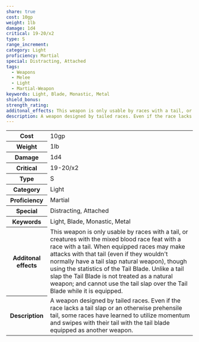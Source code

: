 ```yaml
---
share: true
cost: 10gp
weight: 1lb
damage: 1d4
critical: 19-20/x2
type: S
range_increment: 
category: Light
proficiency: Martial
special: Distracting, Attached
tags:
  - Weapons
  - Melee
  - Light
  - Martial-Weapon
keywords: Light, Blade, Monastic, Metal
shield_bonus: 
strength_rating: 
additonal_effects: This weapon is only usable by races with a tail, or creatures with the mixed blood race feat with a race with a tail. When equipped races may make attacks with that tail (even if they wouldn't normally have a tail slap natural weapon), though using the statistics of the Tail Blade. Unlike a tail slap the Tail Blade is not treated as a natural weapon; and cannot use the tail slap over the Tail Blade while it is equipped.
description: A weapon designed by tailed races. Even if the race lacks a tail slap or an otherwise prehensile tail, some races have learned to utilize momentum and swipes with their tail with the tail blade equipped as another weapon.
---
```

<p><span dir="ltr" style="overflow-x: auto;"><table><tbody><tr><th dir="ltr">Cost</th><td dir="ltr">10gp</td></tr><tr><th dir="ltr">Weight</th><td dir="ltr">1lb</td></tr><tr><th dir="ltr">Damage</th><td dir="ltr">1d4</td></tr><tr><th dir="ltr">Critical</th><td dir="ltr">19-20/x2</td></tr><tr><th dir="ltr">Type</th><td dir="ltr">S</td></tr><tr><th dir="ltr">Category</th><td dir="ltr">Light</td></tr><tr><th dir="ltr">Proficiency</th><td dir="ltr">Martial</td></tr><tr><th dir="ltr">Special</th><td dir="ltr">Distracting, Attached</td></tr><tr><th dir="ltr">Keywords</th><td dir="ltr">Light, Blade, Monastic, Metal</td></tr><tr><th dir="ltr">Additonal effects</th><td dir="ltr">This weapon is only usable by races with a tail, or creatures with the mixed blood race feat with a race with a tail. When equipped races may make attacks with that tail (even if they wouldn't normally have a tail slap natural weapon), though using the statistics of the Tail Blade. Unlike a tail slap the Tail Blade is not treated as a natural weapon; and cannot use the tail slap over the Tail Blade while it is equipped.</td></tr><tr><th dir="ltr">Description</th><td dir="ltr">A weapon designed by tailed races. Even if the race lacks a tail slap or an otherwise prehensile tail, some races have learned to utilize momentum and swipes with their tail with the tail blade equipped as another weapon.</td></tr></tbody></table></span></p>